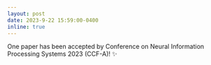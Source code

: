```yaml
---
layout: post
date: 2023-9-22 15:59:00-0400
inline: true
---
```


One paper has been accepted by Conference on Neural Information Processing Systems 2023 (CCF-A)! :sparkles:
